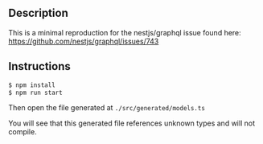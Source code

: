 ## Description

This is a minimal reproduction for the nestjs/graphql issue found here: https://github.com/nestjs/graphql/issues/743

## Instructions

```bash
$ npm install
$ npm run start
```
Then open the file generated at `./src/generated/models.ts`

You will see that this generated file references unknown types and will not compile.
